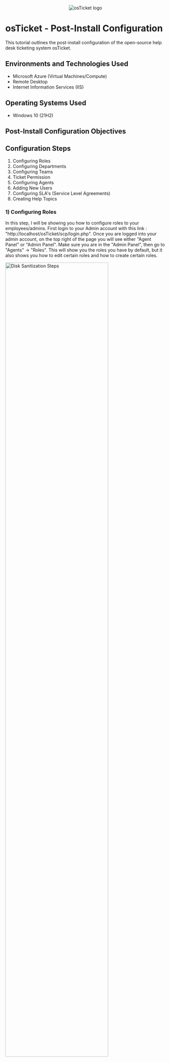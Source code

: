 <p align="center">
<img src="https://i.imgur.com/Clzj7Xs.png" alt="osTicket logo"/>
</p>

<h1>osTicket - Post-Install Configuration</h1>
This tutorial outlines the post-install configuration of the open-source help desk ticketing system osTicket.<br />


<h2>Environments and Technologies Used</h2>

- Microsoft Azure (Virtual Machines/Compute)
- Remote Desktop
- Internet Information Services (IIS)

<h2>Operating Systems Used </h2>

- Windows 10</b> (21H2)

<h2>Post-Install Configuration Objectives</h2>


<h2>Configuration Steps</h2>

1) Configuring Roles
2) Configuring Departments
3) Configuring Teams
4) Ticket Permission
5) Configuring Agents
6) Adding New Users
7) Configuring SLA's (Service Level Agreements)
8) Creating Help Topics

<h3> 1) Configuring Roles</h3>

<p>In this step, I will be showing you how to configure roles to your employees/admins. First login to your Admin account with this link : "http://localhost/osTicket/scp/login.php". Once you are logged into your admin account, on the top right of the page you will see either "Agent Panel" or "Admin Panel". Make sure you are in the "Admin Panel", then go to "Agents" -> "Roles". This will show you the roles you have by default, but it also shows you how to edit certain roles and how to create certain roles. </p>

<p>
<img src="https://i.imgur.com/hBXaKEZ.png" height="80%" width="80%" alt="Disk Sanitization Steps"/>
</p>

<h3> 2) Configuring Departments</h3>

<p>If you are wanting to create certain departments and permissions within these departments, after you have created your roles you can select the "Departments" option just to the right of the "Roles" option. This will bring you to the "Add New Department" window within the Admin Panel, Select "Add New Department and punch in the information you see as fit for the department you are creating. Once you are done creating your department, you can then press the "Create Dept" button on the bottom of the page.</p>

<img src="https://i.imgur.com/66BiE4F.png" height="80%" width="80%" alt="Disk Sanitization Steps">
<img src="https://i.imgur.com/4opS7aY.png" height="80%" width="80%" alt="Disk Sanitization Steps"/>

<h3> 3) Configuring Teams</h3>

<p>The purpose of creating "Teams" is to help you categorise people that are in different departments (For Example: Online Banking). To find "Teams", go to where you found the "Departments" Column and on the left you will see a "Teams" column. Select "Add New Team". This is where you can create "Teams" within OsTicket. </p>

<img src="https://i.imgur.com/EYitoU6.png" height="80%" width="80%" alt="Disk Sanitization Steps"/>
<img src="https://i.imgur.com/hZkI4Jl.png" height="80%" width="80%" alt="Disk Sanitization Steps"/>

<h3> 4) Ticket Permission</h3>

<p>This next step will allow anyone to create a ticket even if they are not in the system. To do this you will need to be in the "Admin Panel" and select "Settings" -> "User Settings" -> and make sure to <b>UNCHECK</b> "Require registration and login to create tickets". Make sure to save changes when you are done.</p>

<img src="https://i.imgur.com/oANvMeM.png" height="80%" width="80%" alt="Disk Sanitization Steps"/>

<h3> 5) Configuring Agents</h3>

<p>In this step you will learn how to add "Agents" in OsTicket. First you will need to be in your "Admin Panel", go to "Agents" -> "Add New Agent"</p>

<img src="https://i.imgur.com/pDdo7Ir.png" height="80%" width="80%" alt="Disk Sanitization Steps"/>

<p>In this step, I will be creating 2 new agents but, you can make as many as you need. You can also assign "Access", "Permissions" and "Teams" to this new agent while you are creating them. </p>

<img src="https://i.imgur.com/ItU9RQx.png" height="80%" width="80%" alt="Disk Sanitization Steps"/>

<h3> 6) Adding New Users</h3>

<p>In this step, we will go over how to create user accounts for clients. Make sure you are in "Agent Panel" (which can also be classified as "Staff Control Panel"), Go to "Users" and "Add User".</p>

<img src="https://i.imgur.com/xghpP6U.png" height="80%" width="80%" alt="Disk Sanitization Steps"/>

<h3> 7) Configuring SLA's (Service Level Agreements)</h3>

<p>This step will include creating your SLA's specific to your company. this will help delegate the severity of your tickets, how long it will take to finish your tickets and what schedule your tickets will be listed on. First switch back to your "Admin Panel", then go to "Manage" -> "SLA" and "Add New SLA Plan".  </p>

<img src="https://i.imgur.com/YwWC73q.png" height="80%" width="80%" alt="Disk Sanitization Steps"/>

<p>We will be creating 3 different SLA's in this tutorial :</p> 
<p>Sev-A (Grace Period: 1 hour, Schedule: 24/7)</p>
<p>Sev-B (Grace Period: 4 hours, Schedule: 24/7)</p>
<p>Sev-C (Grace Period: 8 hours, Business Hours)</p>

<img src="https://i.imgur.com/UcXlxyC.png" height="80%" width="80%" alt="Disk Sanitization Steps"/>

<h3> 8) Creating Help Topics</h3>

<p>Help Topics are what your users and employees will use to help categorise your tickets. For Example: One of your admins is having computer issues, we can list a ticket under "Personal Computer Issues" so that when someone opens that ticket, they have a general understanding on what that ticket is about.</p>

<p>In order for you to get to creating your "Help Topics", you will need to be in the "Admin Panel" -> "Manage" then go to "Help Topics" and click on "Add New Help Topic".</p>

<img src="https://i.imgur.com/ZAEKqxb.png" height="80%" width="80%" alt="Disk Sanitization Steps"/>

<p>By default, you will already have some "Help Topics" available. If you choose to, you can either leave them or delete them by clicking the checkmark box on the left of the topic, going over to "More" on the right, clicking the down arrow and selecting "Delete".</p>

<img src="https://i.imgur.com/npAUYOE.png" height="80%" width="80%" alt="Disk Sanitization Steps"/>

<p>This concludes our OsTicket Post Installation Proccess! Congratulation and I hope this helped!</p>

</p>
<br />
